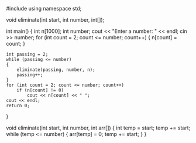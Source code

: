 #include <iostream>
using namespace std;


void eliminate(int start, int number, int[]);

int main()
{
	int n[1000];
	int number;
	cout << "Enter a number: " << endl;
	cin >> number;
	for (int count = 2; count <= number; count++)
	{
		n[count] = count;
	}

	int passing = 2;
	while (passing <= number)
	{
		eliminate(passing, number, n);
		passing++;
	}
	for (int count = 2; count <= number; count++)
		if (n[count] != 0)
			cout << n[count] << " ";
	cout << endl;
	return 0;
}

void eliminate(int start, int number, int arr[])
{
	int temp = start;
	temp += start;
	while (temp <= number)
	{
		arr[temp] = 0;
		temp += start;
	}
}
